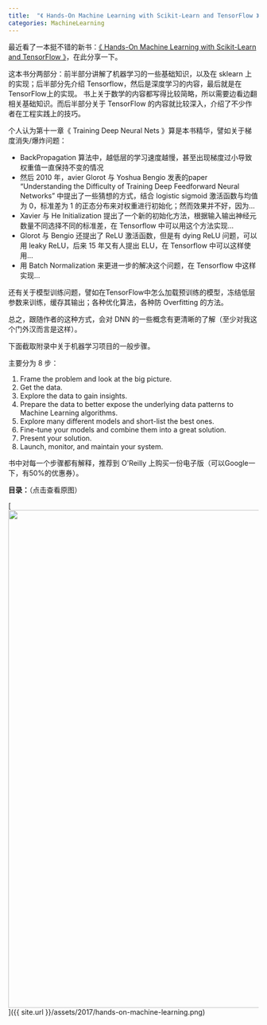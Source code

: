 ```yaml
---
title:  "《 Hands-On Machine Learning with Scikit-Learn and TensorFlow 》笔记"
categories: MachineLearning
---
```


最近看了一本挺不错的新书：[《 Hands-On Machine Learning with Scikit-Learn and TensorFlow 》](http://shop.oreilly.com/product/0636920052289.do)，在此分享一下。

这本书分两部分：前半部分讲解了机器学习的一些基础知识，以及在 sklearn 上的实现；后半部分先介绍 Tensorflow，然后是深度学习的内容，最后就是在TensorFlow上的实现。
书上关于数学的内容都写得比较简略，所以需要边看边翻相关基础知识。而后半部分关于 TensorFlow 的内容就比较深入，介绍了不少作者在工程实践上的技巧。

个人认为第十一章《 Training Deep Neural Nets 》算是本书精华，譬如关于梯度消失/爆炸问题：

* BackPropagation 算法中，越低层的学习速度越慢，甚至出现梯度过小导致权重值一直保持不变的情况
* 然后 2010 年，avier Glorot 与 Yoshua Bengio 发表的paper “Understanding the Difficulty of Training Deep Feedforward Neural Networks” 中提出了一些猜想的方式，结合 logistic sigmoid 激活函数与均值为 0，标准差为 1 的正态分布来对权重进行初始化；然而效果并不好，因为...
* Xavier 与 He Initialization 提出了一个新的初始化方法，根据输入输出神经元数量不同选择不同的标准差，在 Tensorflow 中可以用这个方法实现...
* Glorot 与 Bengio 还提出了 ReLU 激活函数，但是有 dying ReLU 问题，可以用 leaky ReLU，后来 15 年又有人提出 ELU，在 Tensorflow 中可以这样使用...
* 用 Batch Normalization 来更进一步的解决这个问题，在 Tensorflow 中这样实现...

还有关于模型训练问题，譬如在TensorFlow中怎么加载预训练的模型，冻结低层参数来训练，缓存其输出；各种优化算法，各种防 Overfitting 的方法。

总之，跟随作者的这种方式，会对 DNN 的一些概念有更清晰的了解（至少对我这个门外汉而言是这样）。

下面截取附录中关于机器学习项目的一般步骤。

主要分为 8 步：

1. Frame the problem and look at the big picture.
2. Get the data.
3. Explore the data to gain insights.
4. Prepare the data to better expose the underlying data patterns to Machine Learning algorithms.
5. Explore many different models and short-list the best ones.
6. Fine-tune your models and combine them into a great solution.
7. Present your solution.
8. Launch, monitor, and maintain your system.

书中对每一个步骤都有解释，推荐到 O'Reilly 上购买一份电子版（可以Google一下，有50%的优惠券）。

**目录：**（点击查看原图）

[<img src="{{ site.url }}/assets/2017/hands-on-machine-learning.png" width="1000" />]({{ site.url }}/assets/2017/hands-on-machine-learning.png)
